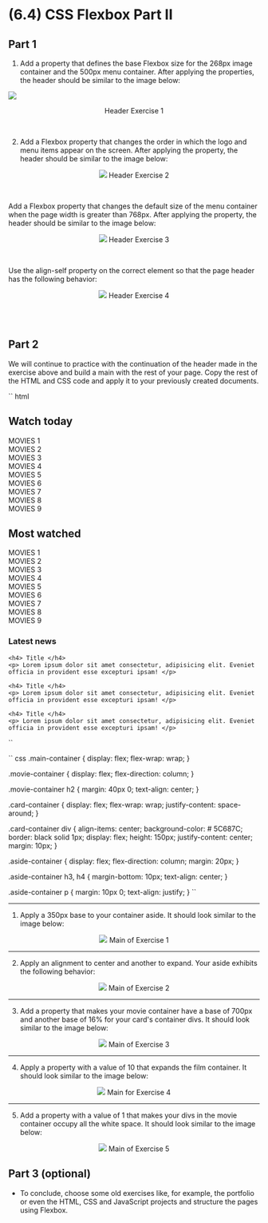 # (6.4) CSS Flexbox Part II

## Part 1

1) Add a property that defines the base Flexbox size for the 268px image container and the 500px menu container. After applying the properties, the header should be similar to the image below:
<img src = "https://course.betrybe.com//fundamentals/css-flexbox/css-flexbox-part-2/images/exercicio-1.jpeg">
<p align = "center"> Header Exercise 1 </p>

<br>

2) Add a Flexbox property that changes the order in which the logo and menu items appear on the screen. After applying the property, the header should be similar to the image below:
<p align = "center"> <img src = "https://course.betrybe.com//fundamentals/css-flexbox/css-flexbox-part-2/images/exercicio-2.jpeg">
Header Exercise 2 </p>

<br>

Add a Flexbox property that changes the default size of the menu container when the page width is greater than 768px. After applying the property, the header should be similar to the image below:
<p align = "center"> <img src = "https://course.betrybe.com//fundamentals/css-flexbox/css-flexbox-part-2/images/exercicio-3.jpeg">
Header Exercise 3 </p>

<br>

Use the align-self property on the correct element so that the page header has the following behavior:
<p align = "center"> <img src = "https://course.betrybe.com//fundamentals/css-flexbox/css-flexbox-part-2/images/exercicio-4.jpeg">
Header Exercise 4 </p>

<br>
<br>

## Part 2

We will continue to practice with the continuation of the header made in the exercise above and build a main with the rest of your page. Copy the rest of the HTML and CSS code and apply it to your previously created documents.

`` html
<main class = "main-container">
  <div class = "movie-container">
    <section>
      <h2> Watch today </h2>
      <div class = "card-container">
        <div> MOVIES 1 </div>
        <div> MOVIES 2 </div>
        <div> MOVIES 3 </div>
        <div> MOVIES 4 </div>
        <div> MOVIES 5 </div>
        <div> MOVIES 6 </div>
        <div> MOVIES 7 </div>
        <div> MOVIES 8 </div>
        <div> MOVIES 9 </div>
      </div>
    </section>
    <article>
      <h2> Most watched </h2>
      <div class = "card-container">
        <div> MOVIES 1 </div>
        <div> MOVIES 2 </div>
        <div> MOVIES 3 </div>
        <div> MOVIES 4 </div>
        <div> MOVIES 5 </div>
        <div> MOVIES 6 </div>
        <div> MOVIES 7 </div>
        <div> MOVIES 8 </div>
        <div> MOVIES 9 </div>
      </div>
    </article>
  </div>
      
  <aside class = "aside-container">
    <h3> Latest news </h3>

    <h4> Title </h4>
    <p> Lorem ipsum dolor sit amet consectetur, adipisicing elit. Eveniet officia in provident esse excepturi ipsam! </p>

    <h4> Title </h4>
    <p> Lorem ipsum dolor sit amet consectetur, adipisicing elit. Eveniet officia in provident esse excepturi ipsam! </p>

    <h4> Title </h4>
    <p> Lorem ipsum dolor sit amet consectetur, adipisicing elit. Eveniet officia in provident esse excepturi ipsam! </p>
  </aside>
</main>
``



`` css
.main-container {
  display: flex;
  flex-wrap: wrap;
}

.movie-container {
  display: flex;
  flex-direction: column;
}

.movie-container h2 {
  margin: 40px 0;
  text-align: center;
}

.card-container {
  display: flex;
  flex-wrap: wrap;
  justify-content: space-around;
}

.card-container div {
  align-items: center;
  background-color: # 5C687C;
  border: black solid 1px;
  display: flex;
  height: 150px;
  justify-content: center;
  margin: 10px;
}

.aside-container {
  display: flex;
  flex-direction: column;
  margin: 20px;
}

.aside-container h3, h4 {
  margin-bottom: 10px;
  text-align: center;
}

.aside-container p {
  margin: 10px 0;
  text-align: justify;
}
``

<hr>

1) Apply a 350px base to your container aside. It should look similar to the image below:
<p align = "center"> <img src = "https://course.betrybe.com//fundamentals/css-flexbox/css-flexbox-part-2/images/exercicio-part2-1.png">
Main of Exercise 1 </p>

<hr>

2) Apply an alignment to center and another to expand. Your aside exhibits the following behavior:
<p align = "center"> <img src = "https://course.betrybe.com//fundamentals/css-flexbox/css-flexbox-part-2/images/exercicio-part2-2.png">
Main of Exercise 2 </p>

<hr>

3) Add a property that makes your movie container have a base of 700px and another base of 16% for your card's container divs. It should look similar to the image below:
<p align = "center"> <img src = "https://course.betrybe.com//fundamentals/css-flexbox/css-flexbox-part-2/images/exercicio-part2-3.png">
Main of Exercise 3 </p>

<hr>

4) Apply a property with a value of 10 that expands the film container. It should look similar to the image below:
<p align = "center"> <img src = "https://course.betrybe.com//fundamentals/css-flexbox/css-flexbox-part-2/images/exercicio-part2-4.png">
Main for Exercise 4 </p>

<hr>

5) Add a property with a value of 1 that makes your divs in the movie container occupy all the white space. It should look similar to the image below:
<p align = "center"> <img src = "https://course.betrybe.com//fundamentals/css-flexbox/css-flexbox-part-2 / images / exercicio-part2-5.png ">
Main of Exercise 5 </p>



## Part 3 (optional)

- To conclude, choose some old exercises like, for example, the portfolio or even the HTML, CSS and JavaScript projects and structure the pages using Flexbox.
